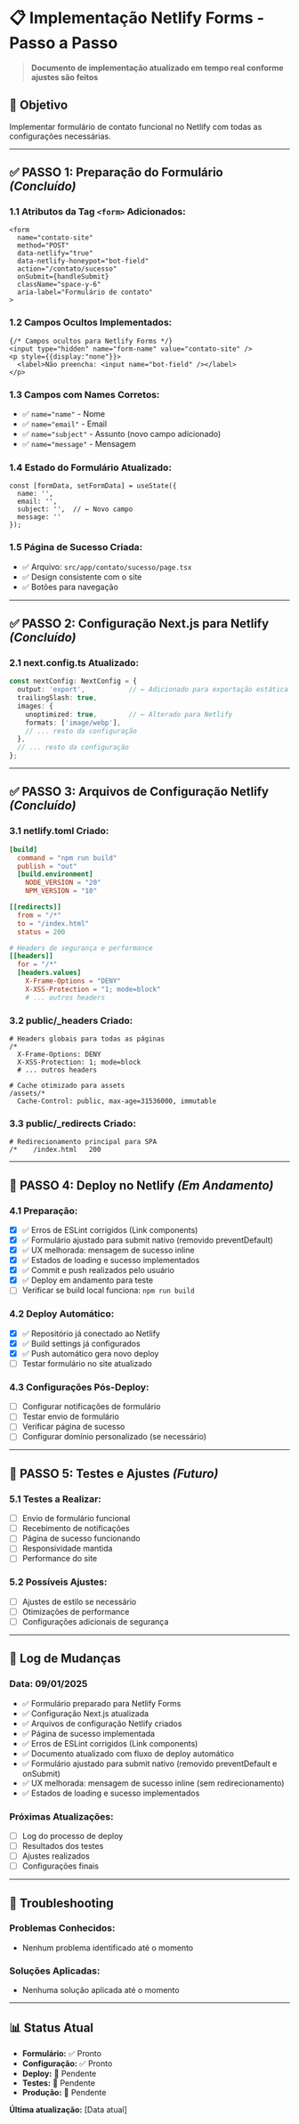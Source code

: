 # 📋 Implementação Netlify Forms - Passo a Passo

> **Documento de implementação atualizado em tempo real conforme ajustes são feitos**

## 🎯 Objetivo
Implementar formulário de contato funcional no Netlify com todas as configurações necessárias.

---

## ✅ **PASSO 1: Preparação do Formulário** *(Concluído)*

### **1.1 Atributos da Tag `<form>` Adicionados:**
```tsx
<form 
  name="contato-site"
  method="POST"
  data-netlify="true"
  data-netlify-honeypot="bot-field"
  action="/contato/sucesso"
  onSubmit={handleSubmit} 
  className="space-y-6"
  aria-label="Formulário de contato"
>
```

### **1.2 Campos Ocultos Implementados:**
```tsx
{/* Campos ocultos para Netlify Forms */}
<input type="hidden" name="form-name" value="contato-site" />
<p style={{display:"none"}}>
  <label>Não preencha: <input name="bot-field" /></label>
</p>
```

### **1.3 Campos com Names Corretos:**
- ✅ `name="name"` - Nome
- ✅ `name="email"` - Email  
- ✅ `name="subject"` - Assunto (novo campo adicionado)
- ✅ `name="message"` - Mensagem

### **1.4 Estado do Formulário Atualizado:**
```tsx
const [formData, setFormData] = useState({
  name: '',
  email: '',
  subject: '',  // ← Novo campo
  message: ''
});
```

### **1.5 Página de Sucesso Criada:**
- ✅ Arquivo: `src/app/contato/sucesso/page.tsx`
- ✅ Design consistente com o site
- ✅ Botões para navegação

---

## ✅ **PASSO 2: Configuração Next.js para Netlify** *(Concluído)*

### **2.1 next.config.ts Atualizado:**
```typescript
const nextConfig: NextConfig = {
  output: 'export',           // ← Adicionado para exportação estática
  trailingSlash: true,
  images: {
    unoptimized: true,        // ← Alterado para Netlify
    formats: ['image/webp'],
    // ... resto da configuração
  },
  // ... resto da configuração
};
```

---

## ✅ **PASSO 3: Arquivos de Configuração Netlify** *(Concluído)*

### **3.1 netlify.toml Criado:**
```toml
[build]
  command = "npm run build"
  publish = "out"
  [build.environment]
    NODE_VERSION = "20"
    NPM_VERSION = "10"

[[redirects]]
  from = "/*"
  to = "/index.html"
  status = 200

# Headers de segurança e performance
[[headers]]
  for = "/*"
  [headers.values]
    X-Frame-Options = "DENY"
    X-XSS-Protection = "1; mode=block"
    # ... outros headers
```

### **3.2 public/_headers Criado:**
```
# Headers globais para todas as páginas
/*
  X-Frame-Options: DENY
  X-XSS-Protection: 1; mode=block
  # ... outros headers

# Cache otimizado para assets
/assets/*
  Cache-Control: public, max-age=31536000, immutable
```

### **3.3 public/_redirects Criado:**
```
# Redirecionamento principal para SPA
/*    /index.html   200
```

---

## 🔄 **PASSO 4: Deploy no Netlify** *(Em Andamento)*

### **4.1 Preparação:**
- [x] ✅ Erros de ESLint corrigidos (Link components)
- [x] ✅ Formulário ajustado para submit nativo (removido preventDefault)
- [x] ✅ UX melhorada: mensagem de sucesso inline
- [x] ✅ Estados de loading e sucesso implementados
- [x] ✅ Commit e push realizados pelo usuário
- [x] ✅ Deploy em andamento para teste
- [ ] Verificar se build local funciona: `npm run build`

### **4.2 Deploy Automático:**
- [x] ✅ Repositório já conectado ao Netlify
- [x] ✅ Build settings já configurados
- [x] ✅ Push automático gera novo deploy
- [ ] Testar formulário no site atualizado

### **4.3 Configurações Pós-Deploy:**
- [ ] Configurar notificações de formulário
- [ ] Testar envio de formulário
- [ ] Verificar página de sucesso
- [ ] Configurar domínio personalizado (se necessário)

---

## 🔄 **PASSO 5: Testes e Ajustes** *(Futuro)*

### **5.1 Testes a Realizar:**
- [ ] Envio de formulário funcional
- [ ] Recebimento de notificações
- [ ] Página de sucesso funcionando
- [ ] Responsividade mantida
- [ ] Performance do site

### **5.2 Possíveis Ajustes:**
- [ ] Ajustes de estilo se necessário
- [ ] Otimizações de performance
- [ ] Configurações adicionais de segurança

---

## 📝 **Log de Mudanças**

### **Data: 09/01/2025**
- ✅ Formulário preparado para Netlify Forms
- ✅ Configuração Next.js atualizada
- ✅ Arquivos de configuração Netlify criados
- ✅ Página de sucesso implementada
- ✅ Erros de ESLint corrigidos (Link components)
- ✅ Documento atualizado com fluxo de deploy automático
- ✅ Formulário ajustado para submit nativo (removido preventDefault e onSubmit)
- ✅ UX melhorada: mensagem de sucesso inline (sem redirecionamento)
- ✅ Estados de loading e sucesso implementados

### **Próximas Atualizações:**
- [ ] Log do processo de deploy
- [ ] Resultados dos testes
- [ ] Ajustes realizados
- [ ] Configurações finais

---

## 🚨 **Troubleshooting**

### **Problemas Conhecidos:**
- Nenhum problema identificado até o momento

### **Soluções Aplicadas:**
- Nenhuma solução aplicada até o momento

---

## 📊 **Status Atual**

- **Formulário:** ✅ Pronto
- **Configuração:** ✅ Pronto  
- **Deploy:** 🔄 Pendente
- **Testes:** 🔄 Pendente
- **Produção:** 🔄 Pendente

**Última atualização:** [Data atual]
